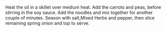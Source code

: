 Heat the oil in a skillet over medium heat.
Add the carrots and peas, before stirring in the  soy sauce.
Add the noodles and mix together for another couple of minutes.
Season with salt,Mixed Herbs and pepper, then slice remaining spring onion and top to serve.